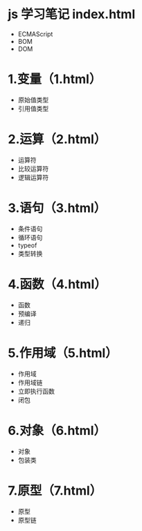# js 学习笔记 index.html
- ECMAScript
- BOM
- DOM


# 1.变量（1.html）
- 原始值类型
- 引用值类型


# 2.运算（2.html）
- 运算符
- 比较运算符
- 逻辑运算符


# 3.语句（3.html）
- 条件语句
- 循环语句
- typeof
- 类型转换


# 4.函数（4.html）
- 函数
- 预编译
- 递归


# 5.作用域（5.html）
- 作用域
- 作用域链
- 立即执行函数
- 闭包


# 6.对象（6.html）
- 对象   
- 包装类



# 7.原型（7.html）
- 原型
- 原型链  